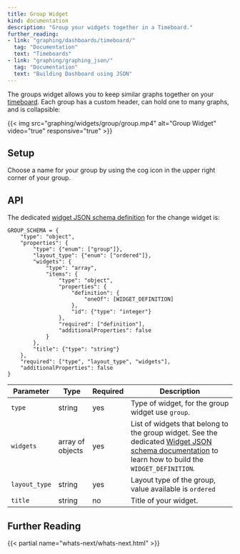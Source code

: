```yaml
---
title: Group Widget
kind: documentation
description: "Group your widgets together in a Timeboard."
further_reading:
- link: "graphing/dashboards/timeboard/"
  tag: "Documentation"
  text: "Timeboards"
- link: "graphing/graphing_json/"
  tag: "Documentation"
  text: "Building Dashboard using JSON"
---
```


The groups widget allows you to keep similar graphs together on your [timeboard][1]. Each group has a custom header, can hold one to many graphs, and is collapsible:

{{< img src="graphing/widgets/group/group.mp4" alt="Group Widget" video="true" responsive="true" >}}

## Setup

Choose a name for your group by using the cog icon in the upper right corner of your group.

## API

The dedicated [widget JSON schema definition][2] for the change widget is:

```
GROUP_SCHEMA = {
    "type": "object",
    "properties": {
        "type": {"enum": ["group"]},
        "layout_type": {"enum": ["ordered"]},
        "widgets": {
            "type": "array",
            "items": {
                "type": "object",
                "properties": {
                    "definition": {
                        "oneOf": [WIDGET_DEFINITION]
                    },
                    "id": {"type": "integer"}
                },
                "required": ["definition"],
                "additionalProperties": false
            }
        },
        "title": {"type": "string"}
    },
    "required": ["type", "layout_type", "widgets"],
    "additionalProperties": false
}
```

| Parameter     | Type             | Required | Description                                                                                                                                             |
|---------------|------------------|----------|---------------------------------------------------------------------------------------------------------------------------------------------------------|
| `type`        | string           | yes      | Type of widget, for the group widget use `group`.                                                                                                       |
| `widgets`     | array of objects | yes      | List of widgets that belong to the group widget. See the dedicated [Widget JSON schema documentation][2] to learn how to build the `WIDGET_DEFINITION`. |
| `layout_type` | string           | yes      | Layout type of the group, value available is `ordered`                                                                                                  |
| `title`       | string           | no       | Title of your widget.                                                                                                                                   |

## Further Reading

{{< partial name="whats-next/whats-next.html" >}}

[1]: /graphing/dashboards/timeboard
[2]: /graphing/graphing_json/widget_json

